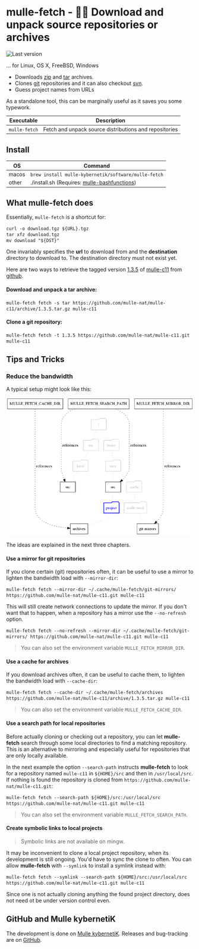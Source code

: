 # mulle-fetch - 🏃🏿 Download and unpack source repositories or archives

![Last version](https://img.shields.io/github/tag/mulle-nat/mulle-fetch.svg)

... for Linux, OS X, FreeBSD, Windows

* Downloads [zip](http://eab.abime.net/showthread.php?t=5025) and [tar](http://www.grumpynerd.com/?p=132) archives.
* Clones [git](//enux.pl/article/en/2014-01-21/why-git-sucks) repositories and it can also checkout [svn](//andreasjacobsen.com/2008/10/26/subversion-sucks-get-over-it/).
* Guess project names from URLs

As a standalone tool, this can be marginally useful as it saves you some typework.


Executable          | Description
--------------------|--------------------------------
`mulle-fetch`       | Fetch and unpack source distributions and repositories


## Install

OS    | Command
------|------------------------------------
macos | `brew install mulle-kybernetik/software/mulle-fetch`
other | ./install.sh  (Requires: [mulle-bashfunctions](https://github.com/mulle-nat/mulle-bashfunctions))


## What mulle-fetch does

Essentially, `mulle-fetch` is a shortcut for:

```
curl -o download.tgz ${URL}.tgz
tar xfz download.tgz
mv download "${DST}"
```

One invariably specifies the **url** to download from and the **destination** directory to download to. The destination directory must not exist yet.

Here are two ways to retrieve the tagged version [1.3.5](//github.com/mulle-nat/mulle-c11/releases/tag/1.3.5) of [mulle-c11](//github.com/mulle-nat/mulle-c11) from [github](//github.com).

#### Download and unpack a tar archive:

```
mulle-fetch fetch -s tar https://github.com/mulle-nat/mulle-c11/archive/1.3.5.tar.gz mulle-c11
```

#### Clone a git repository:

```
mulle-fetch fetch -t 1.3.5 https://github.com/mulle-nat/mulle-c11.git mulle-c11
```


## Tips and Tricks


### Reduce the bandwidth

A typical setup might look like this:

![](dox/mulle-fetch-overview.png)

The ideas are explained in the next three chapters. 

#### Use a mirror for git repositories

If you clone certain (git) repositories often, it can be useful to use a mirror
to lighten the bandwidth load with `--mirror-dir`:

```
mulle-fetch fetch --mirror-dir ~/.cache/mulle-fetch/git-mirrors/ https://github.com/mulle-nat/mulle-c11.git mulle-c11
```

This will still create network connections to update the mirror. If you don't
want that to happen, when a repository has a mirror use the `--no-refresh`
option.

```
mulle-fetch fetch --no-refresh --mirror-dir ~/.cache/mulle-fetch/git-mirrors/ https://github.com/mulle-nat/mulle-c11.git mulle-c11
```

> You can also set the environment variable `MULLE_FETCH_MIRROR_DIR`.

#### Use a cache for archives

If you download archives often, it can be useful to cache them, to lighten the
bandwidth load with `--cache-dir`:

```
mulle-fetch fetch --cache-dir ~/.cache/mulle-fetch/archives https://github.com/mulle-nat/mulle-c11/archive/1.3.5.tar.gz mulle-c11
```

> You can also set the environment variable `MULLE_FETCH_CACHE_DIR`.


#### Use a search path for local repositories

Before actually cloning or checking out a repository, you can let
**mulle-fetch** search through some local directories to find a matching
repository. This is an alternative to mirroring and especially useful for
repositories that are only locally available.

In the next example the option `--search-path` instructs **mulle-fetch** to
look for a repository named `mulle-c11` in `${HOME}/src` and
then in `/usr/local/src`. If nothing is found the repository is cloned from
`https://github.com/mulle-nat/mulle-c11.git`:

```
mulle-fetch fetch --search-path ${HOME}/src:/usr/local/src https://github.com/mulle-nat/mulle-c11.git mulle-c11
```

> You can also set the environment variable `MULLE_FETCH_SEARCH_PATH`.

#### Create symbolic links to local projects

> Symbolic links are not available on mingw.

It may be inconvenient to clone a local project repository, when its
development is still ongoing. You'd have to sync the clone to often.
You can allow **mulle-fetch** with `--symlink` to install a symlink instead with:

```
mulle-fetch fetch --symlink --search-path ${HOME}/src:/usr/local/src https://github.com/mulle-nat/mulle-c11.git mulle-c11
```

Since one is not actually cloning anything the found project directory, does
not need ot be under version control even.


## GitHub and Mulle kybernetiK

The development is done on [Mulle kybernetiK](https://www.mulle-kybernetik.com/software/git/mulle-fetch/master). Releases and bug-tracking are on [GitHub](https://github.com/{{PUBLISHER}}/mulle-fetch).


